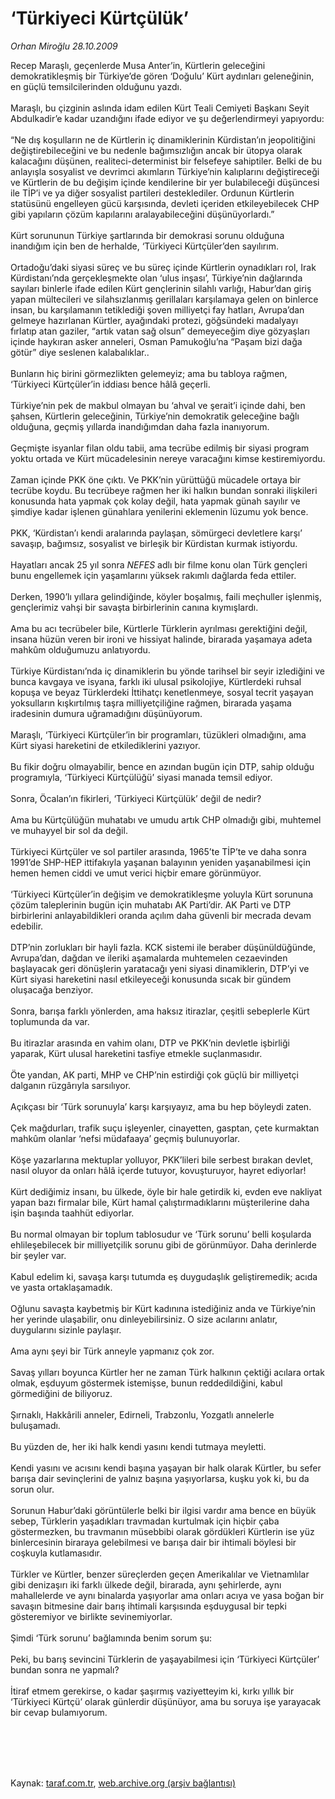 # ‘Türkiyeci Kürtçülük’

*Orhan Miroğlu 28.10.2009*

<div class="taraf_structure_2col_1zq">
<div class="margen_n">



 <p>Recep Maraşlı, geçenlerde Musa Anter’in, Kürtlerin geleceğini demokratikleşmiş bir Türkiye’de gören ‘Doğulu’ Kürt aydınları geleneğinin, en güçlü temsilcilerinden olduğunu yazdı. <br/><br/>Maraşlı, bu çizginin aslında idam edilen Kürt Teali Cemiyeti Başkanı Seyit Abdulkadir’e kadar uzandığını ifade ediyor ve şu değerlendirmeyi yapıyordu: <br/><br/>“Ne dış koşulların ne de Kürtlerin iç dinamiklerinin Kürdistan’ın jeopolitiğini değiştirebileceğini ve bu nedenle bağımsızlığın ancak bir ütopya olarak kalacağını düşünen, realiteci-determinist bir felsefeye sahiptiler. Belki de bu anlayışla sosyalist ve devrimci akımların Türkiye’nin kalıplarını değiştireceği ve Kürtlerin de bu değişim içinde kendilerine bir yer bulabileceği düşüncesi ile TİP’i ve ya diğer sosyalist partileri desteklediler. Ordunun Kürtlerin statüsünü engelleyen gücü karşısında, devleti içeriden etkileyebilecek CHP gibi yapıların çözüm kapılarını aralayabileceğini düşünüyorlardı.” <br/><br/>Kürt sorununun Türkiye şartlarında bir demokrasi sorunu olduğuna inandığım için ben de herhalde, ‘Türkiyeci Kürtçüler’den sayılırım. <br/><br/>Ortadoğu’daki siyasi süreç ve bu süreç içinde Kürtlerin oynadıkları rol, Irak Kürdistanı’nda gerçekleşmekte olan ‘ulus inşası’, Türkiye’nin dağlarında sayıları binlerle ifade edilen Kürt gençlerinin silahlı varlığı, Habur’dan giriş yapan mültecileri ve silahsızlanmış gerillaları karşılamaya gelen on binlerce insan, bu karşılamanın tetiklediği şoven milliyetçi fay hatları, Avrupa’dan gelmeye hazırlanan Kürtler, ayağındaki protezi, göğsündeki madalyayı fırlatıp atan gaziler, “artık vatan sağ olsun” demeyeceğim diye gözyaşları içinde haykıran asker anneleri, Osman Pamukoğlu’na “Paşam bizi dağa götür” diye seslenen kalabalıklar.. <br/><br/>Bunların hiç birini görmezlikten gelemeyiz; ama bu tabloya rağmen, ‘Türkiyeci Kürtçüler’in iddiası bence hâlâ geçerli. <br/><br/>Türkiye’nin pek de makbul olmayan bu ‘ahval ve şerait’i içinde dahi, ben şahsen, Kürtlerin geleceğinin, Türkiye’nin demokratik geleceğine bağlı olduğuna, geçmiş yıllarda inandığımdan daha fazla inanıyorum. <br/><br/>Geçmişte isyanlar filan oldu tabii, ama tecrübe edilmiş bir siyasi program yoktu ortada ve Kürt mücadelesinin nereye varacağını kimse kestiremiyordu. <br/><br/>Zaman içinde PKK öne çıktı. Ve PKK’nin yürüttüğü mücadele ortaya bir tecrübe koydu. Bu tecrübeye rağmen her iki halkın bundan sonraki ilişkileri konusunda hata yapmak çok kolay değil, hata yapmak günah sayılır ve şimdiye kadar işlenen günahlara yenilerini eklemenin lüzumu yok bence. <br/><br/>PKK, ‘Kürdistan’ı kendi aralarında paylaşan, sömürgeci devletlere karşı’ savaşıp, bağımsız, sosyalist ve birleşik bir Kürdistan kurmak istiyordu. <br/><br/>Hayatları ancak 25 yıl sonra <i>NEFES</i> adlı bir filme konu olan Türk gençleri bunu engellemek için yaşamlarını yüksek rakımlı dağlarda feda ettiler. <br/><br/>Derken, 1990’lı yıllara gelindiğinde, köyler boşalmış, faili meçhuller işlenmiş, gençlerimiz vahşi bir savaşta birbirlerinin canına kıymışlardı. <br/><br/>Ama bu acı tecrübeler bile, Kürtlerle Türklerin ayrılması gerektiğini değil, insana hüzün veren bir ironi ve hissiyat halinde, birarada yaşamaya adeta mahkûm olduğumuzu anlatıyordu. <br/><br/>Türkiye Kürdistanı’nda iç dinamiklerin bu yönde tarihsel bir seyir izlediğini ve bunca kavgaya ve isyana, farklı iki ulusal psikolojiye, Kürtlerdeki ruhsal kopuşa ve beyaz Türklerdeki İttihatçı kenetlenmeye, sosyal tecrit yaşayan yoksulların kışkırtılmış taşra milliyetçiliğine rağmen, birarada yaşama iradesinin dumura uğramadığını düşünüyorum. <br/><br/>Maraşlı, ‘Türkiyeci Kürtçüler’in bir programları, tüzükleri olmadığını, ama Kürt siyasi hareketini de etkilediklerini yazıyor. <br/><br/>Bu fikir doğru olmayabilir, bence en azından bugün için DTP, sahip olduğu programıyla, ‘Türkiyeci Kürtçülüğü’ siyasi manada temsil ediyor. <br/><br/>Sonra, Öcalan’ın fikirleri, ‘Türkiyeci Kürtçülük’ değil de nedir? <br/><br/>Ama bu Kürtçülüğün muhatabı ve umudu artık CHP olmadığı gibi, muhtemel ve muhayyel bir sol da değil. <br/><br/>Türkiyeci Kürtçüler ve sol partiler arasında, 1965’te TİP’te ve daha sonra 1991’de SHP-HEP ittifakıyla yaşanan balayının yeniden yaşanabilmesi için hemen hemen ciddi ve umut verici hiçbir emare görünmüyor. <br/><br/>‘Türkiyeci Kürtçüler’in değişim ve demokratikleşme yoluyla Kürt sorununa çözüm taleplerinin bugün için muhatabı AK Parti’dir. AK Parti ve DTP birbirlerini anlayabildikleri oranda açılım daha güvenli bir mecrada devam edebilir. <br/><br/>DTP’nin zorlukları bir hayli fazla. KCK sistemi ile beraber düşünüldüğünde, Avrupa’dan, dağdan ve ileriki aşamalarda muhtemelen cezaevinden başlayacak geri dönüşlerin yaratacağı yeni siyasi dinamiklerin, DTP’yi ve Kürt siyasi hareketini nasıl etkileyeceği konusunda sıcak bir gündem oluşacağa benziyor. <br/><br/>Sonra, barışa farklı yönlerden, ama haksız itirazlar, çeşitli sebeplerle Kürt toplumunda da var. <br/><br/>Bu itirazlar arasında en vahim olanı, DTP ve PKK’nin devletle işbirliği yaparak, Kürt ulusal hareketini tasfiye etmekle suçlanmasıdır. <br/><br/>Öte yandan, AK parti, MHP ve CHP’nin estirdiği çok güçlü bir milliyetçi dalganın rüzgârıyla sarsılıyor. <br/><br/>Açıkçası bir ‘Türk sorunuyla’ karşı karşıyayız, ama bu hep böyleydi zaten. <br/><br/>Çek mağdurları, trafik suçu işleyenler, cinayetten, gasptan, çete kurmaktan mahkûm olanlar ‘nefsi müdafaaya’ geçmiş bulunuyorlar. <br/><br/>Köşe yazarlarına mektuplar yolluyor, PKK’lileri bile serbest bırakan devlet, nasıl oluyor da onları hâlâ içerde tutuyor, kovuşturuyor, hayret ediyorlar! <br/><br/>Kürt dediğimiz insanı, bu ülkede, öyle bir hale getirdik ki, evden eve nakliyat yapan bazı firmalar bile, Kürt hamal çalıştırmadıklarını müşterilerine daha işin başında taahhüt ediyorlar. <br/><br/>Bu normal olmayan bir toplum tablosudur ve ‘Türk sorunu’ belli koşularda ehlileşebilecek bir milliyetçilik sorunu gibi de görünmüyor. Daha derinlerde bir şeyler var. <br/><br/>Kabul edelim ki, savaşa karşı tutumda eş duygudaşlık geliştiremedik; acıda ve yasta ortaklaşamadık. <br/><br/>Oğlunu savaşta kaybetmiş bir Kürt kadınına istediğiniz anda ve Türkiye’nin her yerinde ulaşabilir, onu dinleyebilirsiniz. O size acılarını anlatır, duygularını sizinle paylaşır. <br/><br/>Ama aynı şeyi bir Türk anneyle yapmanız çok zor. <br/><br/>Savaş yılları boyunca Kürtler her ne zaman Türk halkının çektiği acılara ortak olmak, eşduyum göstermek istemişse, bunun reddedildiğini, kabul görmediğini de biliyoruz. <br/><br/>Şırnaklı, Hakkârili anneler, Edirneli, Trabzonlu, Yozgatlı annelerle buluşamadı. <br/><br/>Bu yüzden de, her iki halk kendi yasını kendi tutmaya meyletti. <br/><br/>Kendi yasını ve acısını kendi başına yaşayan bir halk olarak Kürtler, bu sefer barışa dair sevinçlerini de yalnız başına yaşıyorlarsa, kuşku yok ki, bu da sorun olur. <br/><br/>Sorunun Habur’daki görüntülerle belki bir ilgisi vardır ama bence en büyük sebep, Türklerin yaşadıkları travmadan kurtulmak için hiçbir çaba göstermezken, bu travmanın müsebbibi olarak gördükleri Kürtlerin ise yüz binlercesinin biraraya gelebilmesi ve barışa dair bir ihtimali böylesi bir coşkuyla kutlamasıdır. <br/><br/>Türkler ve Kürtler, benzer süreçlerden geçen Amerikalılar ve Vietnamlılar gibi denizaşırı iki farklı ülkede değil, birarada, aynı şehirlerde, aynı mahallelerde ve aynı binalarda yaşıyorlar ama onları acıya ve yasa boğan bir savaşın bitmesine dair barış ihtimali karşısında eşduygusal bir tepki gösteremiyor ve birlikte sevinemiyorlar. <br/><br/>Şimdi ‘Türk sorunu’ bağlamında benim sorum şu: <br/><br/>Peki, bu barış sevincini Türklerin de yaşayabilmesi için ‘Türkiyeci Kürtçüler’ bundan sonra ne yapmalı? <br/><br/>İtiraf etmem gerekirse, o kadar şaşırmış vaziyetteyim ki, kırkı yıllık bir ‘Türkiyeci Kürtçü’ olarak günlerdir düşünüyor, ama bu soruya işe yarayacak bir cevap bulamıyorum.</p>
<br/>
<br/>
<br/>



<br/>


<div id="taraf_not">
</div>

</div>


</div>

Kaynak: [taraf.com.tr](http://taraf.com.tr:80/makale/8180.htm), [web.archive.org (arşiv bağlantısı)](http://web.archive.org/web/20100108001836/http://taraf.com.tr:80/makale/8180.htm)
